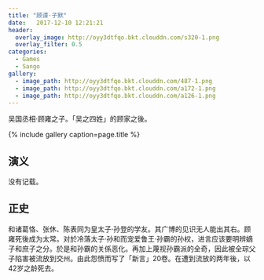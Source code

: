 ```yaml
---
title: "顾谭·子默"
date:   2017-12-10 12:21:21
header:
  overlay_image: http://oyy3dtfqo.bkt.clouddn.com/s320-1.png
  overlay_filter: 0.5
categories:
  - Games
  - Sango
gallery:
  - image_path: http://oyy3dtfqo.bkt.clouddn.com/487-1.png
  - image_path: http://oyy3dtfqo.bkt.clouddn.com/a172-1.png
  - image_path: http://oyy3dtfqo.bkt.clouddn.com/a126-1.png
---
```


吴国丞相·顾雍之子。「吴之四姓」的顾家之後。

{% include gallery caption=page.title %}

## 演义

没有记载。

## 正史

和诸葛恪、张休、陈表同为皇太子·孙登的学友。其广博的见识无人能出其右。顾雍死後成为太常。对於冷落太子·孙和而宠爱鲁王·孙霸的孙权，进言应该要明辨嫡子和庶子之分。於是和孙霸的关係恶化。再加上蔑视孙霸派的全奇，因此被全琮父子陷害被流放到交州。由此怨愤而写了「新言」20卷。在遭到流放的两年後，以42岁之龄死去。